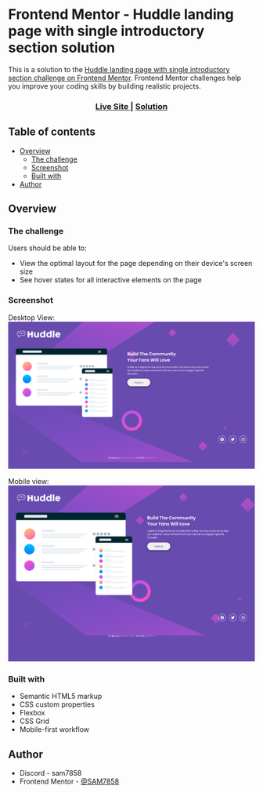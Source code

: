 # Frontend Mentor - Huddle landing page with single introductory section solution

This is a solution to the [Huddle landing page with single introductory section challenge on Frontend Mentor](https://www.frontendmentor.io/challenges/huddle-landing-page-with-a-single-introductory-section-B_2Wvxgi0). Frontend Mentor challenges help you improve your coding skills by building realistic projects.

<div align="center">
  <h3>
    <a href="https://huddle-l-p-with-single-intro.netlify.app/">
      Live Site
    </a>
    <span> | </span>
    <a href="https://github.com/SAM7858/Huddle-landing-page-with-single-introductory-section.git">
      Solution
    </a>
  </h3>
</div>

## Table of contents

- [Overview](#overview)
  - [The challenge](#the-challenge)
  - [Screenshot](#screenshot)
  - [Built with](#built-with)
- [Author](#author)

## Overview

### The challenge

Users should be able to:

- View the optimal layout for the page depending on their device's screen size
- See hover states for all interactive elements on the page

### Screenshot
Desktop View: 
<img src="images/Desktop Screen Shot.png">

Mobile view:
<img src="images/Mobile Screen Shot.png">

### Built with

- Semantic HTML5 markup
- CSS custom properties
- Flexbox
- CSS Grid
- Mobile-first workflow

## Author

- Discord - sam7858
- Frontend Mentor - [@SAM7858](https://www.frontendmentor.io/profile/SAM7858)
